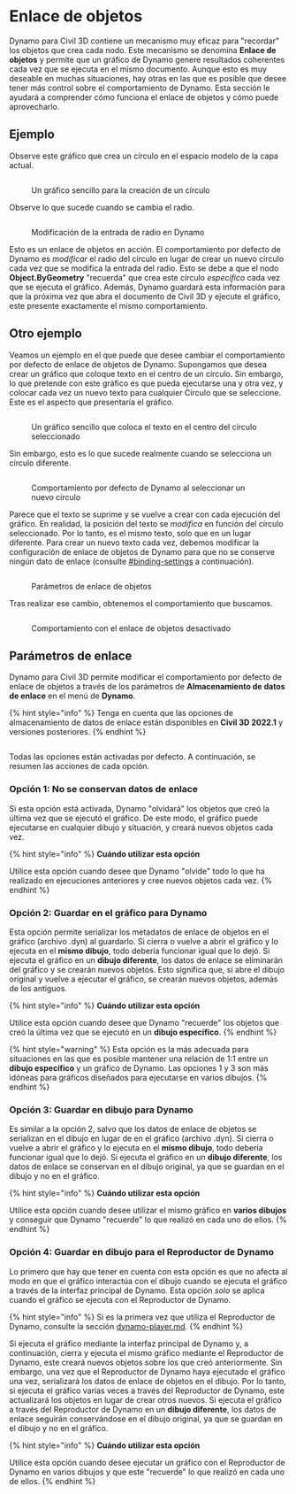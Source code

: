 # Enlace de objetos

Dynamo para Civil 3D contiene un mecanismo muy eficaz para "recordar" los objetos que crea cada nodo. Este mecanismo se denomina **Enlace de objetos** y permite que un gráfico de Dynamo genere resultados coherentes cada vez que se ejecuta en el mismo documento. Aunque esto es muy deseable en muchas situaciones, hay otras en las que es posible que desee tener más control sobre el comportamiento de Dynamo. Esta sección le ayudará a comprender cómo funciona el enlace de objetos y cómo puede aprovecharlo.

## Ejemplo

Observe este gráfico que crea un círculo en el espacio modelo de la capa actual.

<figure><img src="../../.gitbook/assets/c3d-binding-create-circle.png" alt=""><figcaption><p>Un gráfico sencillo para la creación de un círculo</p></figcaption></figure>

Observe lo que sucede cuando se cambia el radio.

<figure><img src="../../.gitbook/assets/c3d-binding-change-radius.gif" alt=""><figcaption><p>Modificación de la entrada de radio en Dynamo</p></figcaption></figure>

Esto es un enlace de objetos en acción. El comportamiento por defecto de Dynamo es _modificar_ el radio del círculo en lugar de crear un nuevo círculo cada vez que se modifica la entrada del radio. Esto se debe a que el nodo **Object.ByGeometry** "recuerda" que crea este círculo _específico_ cada vez que se ejecuta el gráfico. Además, Dynamo guardará esta información para que la próxima vez que abra el documento de Civil 3D y ejecute el gráfico, este presente exactamente el mismo comportamiento.

## Otro ejemplo

Veamos un ejemplo en el que puede que desee cambiar el comportamiento por defecto de enlace de objetos de Dynamo. Supongamos que desea crear un gráfico que coloque texto en el centro de un círculo. Sin embargo, lo que pretende con este gráfico es que pueda ejecutarse una y otra vez, y colocar cada vez un nuevo texto para cualquier Círculo que se seleccione. Este es el aspecto que presentaría el gráfico.

<figure><img src="../../.gitbook/assets/c3d-binding-create-text.png" alt=""><figcaption><p>Un gráfico sencillo que coloca el texto en el centro del círculo seleccionado</p></figcaption></figure>

Sin embargo, esto es lo que sucede realmente cuando se selecciona un círculo diferente.

<figure><img src="../../.gitbook/assets/c3d-binding-select-circle.gif" alt=""><figcaption><p>Comportamiento por defecto de Dynamo al seleccionar un nuevo círculo</p></figcaption></figure>

Parece que el texto se suprime y se vuelve a crear con cada ejecución del gráfico. En realidad, la posición del texto se _modifica_ en función del círculo seleccionado. Por lo tanto, es el mismo texto, solo que en un lugar diferente. Para crear un nuevo texto cada vez, debemos modificar la configuración de enlace de objetos de Dynamo para que no se conserve ningún dato de enlace (consulte [\#binding-settings](object-binding.md#binding-settings "mention") a continuación).

<figure><img src="../../.gitbook/assets/Land_ServicePlacement_BindingSettings.png" alt=""><figcaption><p>Parámetros de enlace de objetos</p></figcaption></figure>

Tras realizar ese cambio, obtenemos el comportamiento que buscamos.

<figure><img src="../../.gitbook/assets/c3d-binding-repeat-placement.gif" alt=""><figcaption><p>Comportamiento con el enlace de objetos desactivado</p></figcaption></figure>

## Parámetros de enlace

Dynamo para Civil 3D permite modificar el comportamiento por defecto de enlace de objetos a través de los parámetros de **Almacenamiento de datos de enlace** en el menú de **Dynamo**.

{% hint style="info" %} Tenga en cuenta que las opciones de almacenamiento de datos de enlace están disponibles en **Civil 3D 2022.1** y versiones posteriores. {% endhint %}

<figure><img src="../../.gitbook/assets/c3d-binding-settings (1).png" alt=""><figcaption></figcaption></figure>

Todas las opciones están activadas por defecto. A continuación, se resumen las acciones de cada opción.

### Opción 1: No se conservan datos de enlace

Si esta opción está activada, Dynamo "olvidará" los objetos que creó la última vez que se ejecutó el gráfico. De este modo, el gráfico puede ejecutarse en cualquier dibujo y situación, y creará nuevos objetos cada vez.

{% hint style="info" %} **Cuándo utilizar esta opción**

Utilice esta opción cuando desee que Dynamo "olvide" todo lo que ha realizado en ejecuciones anteriores y cree nuevos objetos cada vez. {% endhint %}

### Opción 2: Guardar en el gráfico para Dynamo

Esta opción permite serializar los metadatos de enlace de objetos en el gráfico (archivo .dyn) al guardarlo. Si cierra o vuelve a abrir el gráfico y lo ejecuta en el **mismo dibujo**, todo debería funcionar igual que lo dejó. Si ejecuta el gráfico en un **dibujo diferente**, los datos de enlace se eliminarán del gráfico y se crearán nuevos objetos. Esto significa que, si abre el dibujo original y vuelve a ejecutar el gráfico, se crearán nuevos objetos, además de los antiguos.

{% hint style="info" %} **Cuándo utilizar esta opción**

Utilice esta opción cuando desee que Dynamo "recuerde" los objetos que creó la última vez que se ejecutó en un **dibujo específico**. {% endhint %}

{% hint style="warning" %} Esta opción es la más adecuada para situaciones en las que es posible mantener una relación de 1:1 entre un **dibujo específico** y un gráfico de Dynamo. Las opciones 1 y 3 son más idóneas para gráficos diseñados para ejecutarse en varios dibujos. {% endhint %}

### Opción 3: Guardar en dibujo para Dynamo

Es similar a la opción 2, salvo que los datos de enlace de objetos se serializan en el dibujo en lugar de en el gráfico (archivo .dyn). Si cierra o vuelve a abrir el gráfico y lo ejecuta en el **mismo dibujo**, todo debería funcionar igual que lo dejó. Si ejecuta el gráfico en un **dibujo diferente**, los datos de enlace se conservan en el dibujo original, ya que se guardan en el dibujo y no en el gráfico.

{% hint style="info" %} **Cuándo utilizar esta opción**

Utilice esta opción cuando desee utilizar el mismo gráfico en **varios dibujos** y conseguir que Dynamo "recuerde" lo que realizó en cada uno de ellos. {% endhint %}

### Opción 4: Guardar en dibujo para el Reproductor de Dynamo

Lo primero que hay que tener en cuenta con esta opción es que no afecta al modo en que el gráfico interactúa con el dibujo cuando se ejecuta el gráfico a través de la interfaz principal de Dynamo. Esta opción _solo_ se aplica cuando el gráfico se ejecuta con el Reproductor de Dynamo.

{% hint style="info" %} Si es la primera vez que utiliza el Reproductor de Dynamo, consulte la sección [dynamo-player.md](../dynamo-player.md "mention"). {% endhint %}

Si ejecuta el gráfico mediante la interfaz principal de Dynamo y, a continuación, cierra y ejecuta el mismo gráfico mediante el Reproductor de Dynamo, este creará nuevos objetos sobre los que creó anteriormente. Sin embargo, una vez que el Reproductor de Dynamo haya ejecutado el gráfico una vez, serializará los datos de enlace de objetos en el dibujo. Por lo tanto, si ejecuta el gráfico varias veces a través del Reproductor de Dynamo, este actualizará los objetos en lugar de crear otros nuevos. Si ejecuta el gráfico a través del Reproductor de Dynamo en un **dibujo diferente**, los datos de enlace seguirán conservándose en el dibujo original, ya que se guardan en el dibujo y no en el gráfico.

{% hint style="info" %} **Cuándo utilizar esta opción**

Utilice esta opción cuando desee ejecutar un gráfico con el Reproductor de Dynamo en varios dibujos y que este "recuerde" lo que realizó en cada uno de ellos. {% endhint %}
